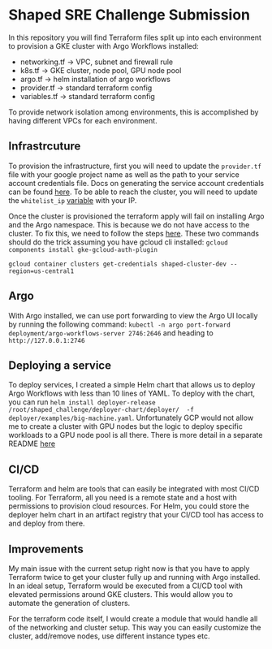 # Shaped SRE Challenge Submission

In this repository you will find Terraform files split up into each environment to provision a GKE cluster with Argo Workflows installed:
* networking.tf -> VPC, subnet and firewall rule
* k8s.tf -> GKE cluster, node pool, GPU node pool
* argo.tf -> helm installation of argo workflows
* provider.tf -> standard terraform config
* variables.tf -> standard terraform config

To provide network isolation among environments, this is accomplished by having different VPCs for each environment.

## Infrastrcuture

To provision the infrastructure, first you will need to update the `provider.tf` file with your google project name as well as the path to your service account credentials file. Docs on generating the service account credentials can be found [here](https://cloud.google.com/iam/docs/keys-create-delete). To be able to reach the cluster, you will need to update the `whitelist_ip` [variable](dev/variables.tf) with your IP.

Once the cluster is provisioned the terraform apply will fail on installing Argo and the Argo namespace. This is because we do not have access to the cluster. To fix this, we need to follow the steps [here](https://cloud.google.com/kubernetes-engine/docs/how-to/cluster-access-for-kubectl). These two commands should do the trick assuming you have gcloud cli installed:
`gcloud components install gke-gcloud-auth-plugin`

`gcloud container clusters get-credentials shaped-cluster-dev --region=us-central1`

## Argo

With Argo installed, we can use port forwarding to view the Argo UI locally by running the following command: `kubectl -n argo port-forward deployment/argo-workflows-server 2746:2646` and heading to `http://127.0.0.1:2746`

## Deploying a service

To deploy services, I created a simple Helm chart that allows us to deploy Argo Workflows with less than 10 lines of YAML. To deploy with the chart, you can run `helm install deployer-release /root/shaped_challenge/deployer-chart/deployer/  -f deployer/examples/big-machine.yaml`. Unfortunately GCP would not allow me to create a cluster with GPU nodes but the logic to deploy specific workloads to a GPU node pool is all there.
There is more detail in a separate README [here](/deployer-chart/deployer/README.MD)

## CI/CD

Terraform and helm are tools that can easily be integrated with most CI/CD tooling. For Terraform, all you need is a remote state and a host with permissions to provision cloud resources. For Helm, you could store the deployer helm chart in an artifact registry that your CI/CD tool has access to and deploy from there.

## Improvements

My main issue with the current setup right now is that you have to apply Terraform twice to get your cluster fully up and running with Argo installed. In an ideal setup, Terraform would be executed from a CI/CD tool with elevated permissions around GKE clusters. This would allow you to automate the generation of clusters.

For the terraform code itself, I would create a module that would handle all of the networking and cluster setup. This way you can easily customize the cluster, add/remove nodes, use different instance types etc.